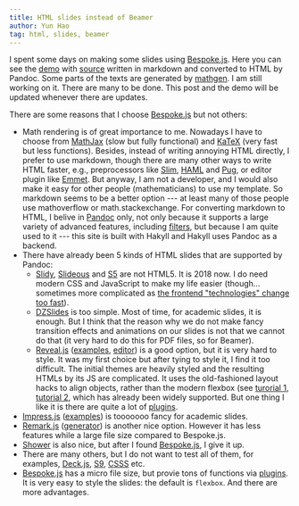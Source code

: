 ```yaml
---
title: HTML slides instead of Beamer
author: Yun Hao
tag: html, slides, beamer
---
```


I spent some days on making some slides using [Bespoke.js][].
Here you can see the [demo] with [source] written in markdown and
converted to HTML by Pandoc. Some parts of the texts are generated by [mathgen][].
I am still working on it. There are many to be done. This post and the demo
will be updated whenever there are updates.

[demo]: /files/bespoke-test/dist/
[source]: /files/bespoke-test/src/index.txt
[mathgen]: http://thatsmathematics.com/mathgen/

There are some reasons that I choose [Bespoke.js][] but not others:

<!--more-->

- Math rendering is of great importance to me. Nowadays I have to choose from
  [MathJax] (slow but fully functional) and [KaTeX]
  (very fast but less functions). Besides, instead of writing annoying HTML
  directly, I prefer to use markdown, though there are many other ways
  to write HTML faster, e.g., preprocessors like [Slim][], [HAML][] and [Pug][], 
  or editor plugin like [Emmet][]. But anyway, I am not a developer,
  and I would also make it easy for other people (mathematicians) to use
  my template. So markdown seems to be a better option --- at least many of
  those people use mathoverflow or math.stackexchange. For converting markdown
  to HTML, I belive in [Pandoc][] only, not only because it supports a large
  variety of advanced features, including [filters][pandoc-filters], but because
  I am quite used to it --- this site is built with Hakyll and Hakyll uses
  Pandoc as a backend.
- There have already been 5 kinds of HTML slides that are supported by Pandoc:
  * [Slidy][], [Slideous][] and [S5][] are not HTML5. It is 2018 now. I do need
  modern CSS and JavaScript to make my life easier (though... sometimes
  more complicated as [the frontend "technologies" change too fast][complicated]).
  * [DZSlides][] is too simple. Most of time, for academic slides, it is enough.
    But I think that the reason why we do not make fancy transition effects and
    animations on our slides is not that we cannot do that (it very hard to do
    this for PDF files, so for Beamer).
  * [Reveal.js][] ([examples][revealjs-examples], [editor][slides.com])
    is a good option, but it is very hard to style. It was my first choice but
    after tying to style it, I find it too difficult. The initial themes are
    heavily styled and the resulting HTMLs by its JS are complicated. It uses
    the old-fashioned layout hacks to align objects, rather than the modern
    flexbox (see [turorial 1][flexbox1], [tutorial 2][flexbox2],
    which has already been widely supported.
    But one thing I like it is there are quite a lot of [plugins][reveal-plugins].
- [Impress.js][] ([examples][impressjs-examples]) is tooooooo fancy for academic
  slides.
- [Remark.js][] ([generator][remarkise]) is another nice option. However it has
  less features while a large file size compared to Bespoke.js.
- [Shower][] is also nice, but after I found [Bespoke.js][], I give it up.
- There are many others, but I do not want to test all of them,
  for examples, [Deck.js][], [S9][], [CSSS][] etc.
- [Bespoke.js][] has a micro file size, but provie tons of functions via
  [plugins][bespoke-plugins]. It is very easy to style the slides: the default is `flexbox`.
  And there are more advantages.

[flexbox1]: //css-tricks.com/snippets/css/a-guide-to-flexbox/
[flexbox2]: //stackoverflow.com/a/33856609/2929058

[MathJax]: //www.mathjax.org/#samples
[KaTeX]: //khan.github.io/KaTeX/
[Pandoc]: //pandoc.org/
[pandoc-filters]: //pandoc.org/filters.html

[slim]: http://slim-lang.com/
[HAML]: http://haml.info/tutorial.html
[Pug]: //pugjs.org/
[Emmet]: //emmet.io/
[complicated]: //medium.com/front-end-hacking/how-it-feels-to-learn-javascript-in-2017-a934b801fbe

[DZSlides]: http://paulrouget.com/dzslides/
[Shower]: //shwr.me/
[Remark.js]: //remarkjs.com/
[Impress.js]: //impress.js.org
[Reveal.js]: //revealjs.com
[remarkise]: //remarkjs.com/remarkise
[Slidy]: //www.w3.org/Talks/Tools/Slidy2/Overview.html
[Slideous]: http://goessner.net/articles/slideous/
[S5]: //meyerweb.com/eric/tools/s5/
[S9]: //slideshow-s9.github.io/
[Deck.js]: //imakewebthings.com/deck.js/
[CSSS]: //leaverou.github.io/csss/
[Bespoke.js]: http://markdalgleish.com/projects/bespoke.js/

[slides.com]: //slides.com/
[Revealjs-examples]: //github.com/hakimel/reveal.js/wiki/Example-Presentations
[impressjs-examples]: //github.com/impress/impress.js/wiki/Examples-and-demos
[reveal-plugins]: //github.com/hakimel/reveal.js/wiki/Plugins,-Tools-and-Hardware
[bespoke-plugins]: //www.npmjs.org/browse/keyword/bespoke-plugin